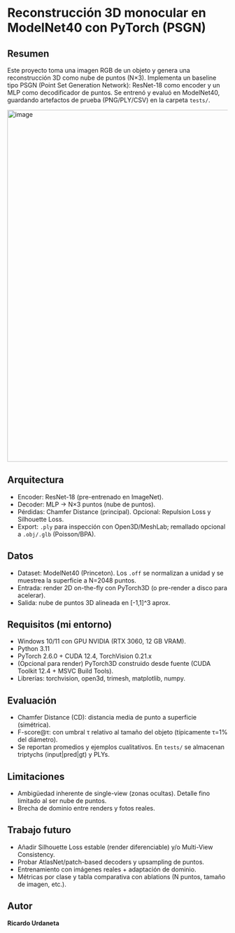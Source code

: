 
# Reconstrucción 3D monocular en ModelNet40 con PyTorch (PSGN)

Resumen
-------
Este proyecto toma una imagen RGB de un objeto y genera una reconstrucción 3D como nube de puntos (N×3).
Implementa un baseline tipo PSGN (Point Set Generation Network): ResNet-18 como encoder y un MLP como
decodificador de puntos. Se entrenó y evaluó en ModelNet40, guardando artefactos de prueba (PNG/PLY/CSV)
en la carpeta `tests/`.

<img width="1269" height="805" alt="image" src="https://github.com/user-attachments/assets/87f9f6a7-1299-43ee-ad1d-b7ad3d103c4c" />


Arquitectura
------------
- Encoder: ResNet-18 (pre-entrenado en ImageNet).
- Decoder: MLP → N×3 puntos (nube de puntos).
- Pérdidas: Chamfer Distance (principal). Opcional: Repulsion Loss y Silhouette Loss.
- Export: `.ply` para inspección con Open3D/MeshLab; remallado opcional a `.obj/.glb` (Poisson/BPA).

Datos
-----
- Dataset: ModelNet40 (Princeton). Los `.off` se normalizan a unidad y se muestrea la superficie a N=2048 puntos.
- Entrada: render 2D on-the-fly con PyTorch3D (o pre-render a disco para acelerar).
- Salida: nube de puntos 3D alineada en [-1,1]^3 aprox.

Requisitos (mi entorno)
-----------------------
- Windows 10/11 con GPU NVIDIA (RTX 3060, 12 GB VRAM).
- Python 3.11
- PyTorch 2.6.0 + CUDA 12.4, TorchVision 0.21.x
- (Opcional para render) PyTorch3D construido desde fuente (CUDA Toolkit 12.4 + MSVC Build Tools).
- Librerías: torchvision, open3d, trimesh, matplotlib, numpy.

Evaluación
----------
- Chamfer Distance (CD): distancia media de punto a superficie (simétrica).
- F-score@τ: con umbral τ relativo al tamaño del objeto (típicamente τ=1% del diámetro).
- Se reportan promedios y ejemplos cualitativos. En `tests/` se almacenan triptychs (input|pred|gt) y PLYs.

Limitaciones
------------
- Ambigüedad inherente de single-view (zonas ocultas). Detalle fino limitado al ser nube de puntos.
- Brecha de dominio entre renders y fotos reales.

Trabajo futuro
--------------
- Añadir Silhouette Loss estable (render diferenciable) y/o Multi-View Consistency.
- Probar AtlasNet/patch-based decoders y upsampling de puntos.
- Entrenamiento con imágenes reales + adaptación de dominio.
- Métricas por clase y tabla comparativa con ablations (N puntos, tamaño de imagen, etc.).


Autor
---------------
**Ricardo Urdaneta**
